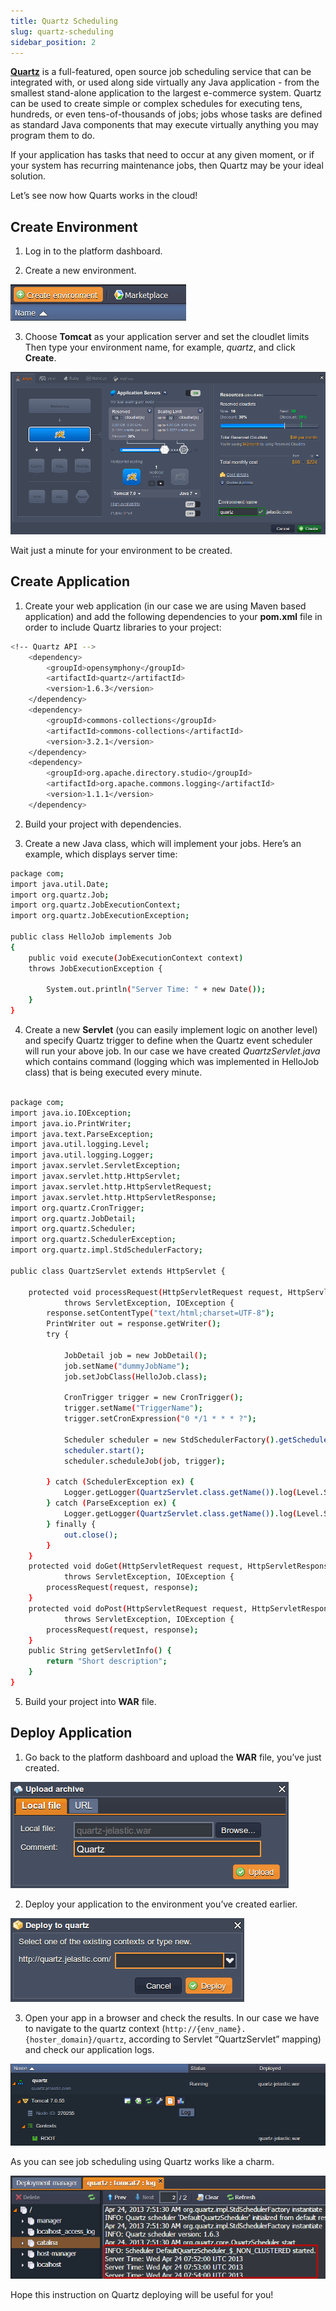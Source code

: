 ```yaml
---
title: Quartz Scheduling
slug: quartz-scheduling
sidebar_position: 2
---
```


<!-- ## Job Scheduling Using Quartz -->

[**Quartz**](https://www.quartz-scheduler.org/) is a full-featured, open source job scheduling service that can be integrated with, or used along side virtually any Java application - from the smallest stand-alone application to the largest e-commerce system. Quartz can be used to create simple or complex schedules for executing tens, hundreds, or even tens-of-thousands of jobs; jobs whose tasks are defined as standard Java components that may execute virtually anything you may program them to do.

If your application has tasks that need to occur at any given moment, or if your system has recurring maintenance jobs, then Quartz may be your ideal solution.

Let’s see now how Quarts works in the cloud!

## Create Environment

1. Log in to the platform dashboard.

2. Create a new environment.

<div style={{
    display:'flex',
    justifyContent: 'center',
    margin: '0 0 1rem 0'
}}>

![Locale Dropdown](./img/QuartzScheduling/01-create-environment.png)

</div>

3. Choose **Tomcat** as your application server and set the cloudlet limits Then type your environment name, for example, _quartz_, and click **Create**.

<div style={{
    display:'flex',
    justifyContent: 'center',
    margin: '0 0 1rem 0'
}}>

![Locale Dropdown](./img/QuartzScheduling/02-environment-wizard.png)

</div>

Wait just a minute for your environment to be created.

## Create Application

1. Create your web application (in our case we are using Maven based application) and add the following dependencies to your **pom.xml** file in order to include Quartz libraries to your project:

```bash
<!-- Quartz API -->
    <dependency>
        <groupId>opensymphony</groupId>
        <artifactId>quartz</artifactId>
        <version>1.6.3</version>
    </dependency>
    <dependency>
        <groupId>commons-collections</groupId>
        <artifactId>commons-collections</artifactId>
        <version>3.2.1</version>
    </dependency>
    <dependency>
        <groupId>org.apache.directory.studio</groupId>
        <artifactId>org.apache.commons.logging</artifactId>
        <version>1.1.1</version>
    </dependency>
```

2. Build your project with dependencies.

3. Create a new Java class, which will implement your jobs. Here’s an example, which displays server time:

```bash
package com;
import java.util.Date;
import org.quartz.Job;
import org.quartz.JobExecutionContext;
import org.quartz.JobExecutionException;

public class HelloJob implements Job
{
    public void execute(JobExecutionContext context)
    throws JobExecutionException {

        System.out.println("Server Time: " + new Date());
    }
}
```

4. Create a new **Servlet** (you can easily implement logic on another level) and specify Quartz trigger to define when the Quartz event scheduler will run your above job. In our case we have created _QuartzServlet.java_ which contains command (logging which was implemented in HelloJob class) that is being executed every minute.

```bash

package com;
import java.io.IOException;
import java.io.PrintWriter;
import java.text.ParseException;
import java.util.logging.Level;
import java.util.logging.Logger;
import javax.servlet.ServletException;
import javax.servlet.http.HttpServlet;
import javax.servlet.http.HttpServletRequest;
import javax.servlet.http.HttpServletResponse;
import org.quartz.CronTrigger;
import org.quartz.JobDetail;
import org.quartz.Scheduler;
import org.quartz.SchedulerException;
import org.quartz.impl.StdSchedulerFactory;

public class QuartzServlet extends HttpServlet {

    protected void processRequest(HttpServletRequest request, HttpServletResponse response)
            throws ServletException, IOException {
        response.setContentType("text/html;charset=UTF-8");
        PrintWriter out = response.getWriter();
        try {

            JobDetail job = new JobDetail();
            job.setName("dummyJobName");
            job.setJobClass(HelloJob.class);

            CronTrigger trigger = new CronTrigger();
            trigger.setName("TriggerName");
            trigger.setCronExpression("0 */1 * * * ?");

            Scheduler scheduler = new StdSchedulerFactory().getScheduler();
            scheduler.start();
            scheduler.scheduleJob(job, trigger);

        } catch (SchedulerException ex) {
            Logger.getLogger(QuartzServlet.class.getName()).log(Level.SEVERE, null, ex);
        } catch (ParseException ex) {
            Logger.getLogger(QuartzServlet.class.getName()).log(Level.SEVERE, null, ex);
        } finally {
            out.close();
        }
    }
    protected void doGet(HttpServletRequest request, HttpServletResponse response)
            throws ServletException, IOException {
        processRequest(request, response);
    }
    protected void doPost(HttpServletRequest request, HttpServletResponse response)
            throws ServletException, IOException {
        processRequest(request, response);
    }
    public String getServletInfo() {
        return "Short description";
    }
}

```

5. Build your project into **WAR** file.

## Deploy Application

1. Go back to the platform dashboard and upload the **WAR** file, you’ve just created.

<div style={{
    display:'flex',
    justifyContent: 'center',
    margin: '0 0 1rem 0'
}}>

![Locale Dropdown](./img/QuartzScheduling/03-upload-quartz-archive.png)

</div>

2. Deploy your application to the environment you’ve created earlier.

<div style={{
    display:'flex',
    justifyContent: 'center',
    margin: '0 0 1rem 0'
}}>

![Locale Dropdown](./img/QuartzScheduling/04-deploy-quartz-application.png)

</div>

3. Open your app in a browser and check the results. In our case we have to navigate to the quartz context (`http://{env_name}.{hoster_domain}/quartz`, according to Servlet “QuartzServlet” mapping) and check our application logs.

<div style={{
    display:'flex',
    justifyContent: 'center',
    margin: '0 0 1rem 0'
}}>

![Locale Dropdown](./img/QuartzScheduling/05-tomcat-log.png)

</div>

As you can see job scheduling using Quartz works like a charm.

<div style={{
    display:'flex',
    justifyContent: 'center',
    margin: '0 0 1rem 0'
}}>

![Locale Dropdown](./img/QuartzScheduling/06-quartz-event-scheduler.png)

</div>

Hope this instruction on Quartz deploying will be useful for you!
